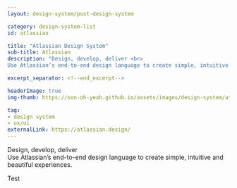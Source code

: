 ```yaml
---
layout: design-system/post-design-system

category: design-system-list
id: atlassian

title: "Atlassian Design System"
sub-title: Atlassian
description: "Design, develop, deliver <br>
Use Atlassian’s end-to-end design language to create simple, intuitive and beautiful experiences."

excerpt_separator: <!--end_excerpt-->

headerImage: true
img-thumb: https://son-oh-yeah.github.io/assets/images/design-system/atlassian-homepage@2x.png

tag:
- design system
- ux/ui
externalLink: https://atlassian.design/
---
```


Design, develop, deliver <br>
Use Atlassian’s end-to-end design language to create simple, intuitive and beautiful experiences.
<!--end_excerpt-->

Test